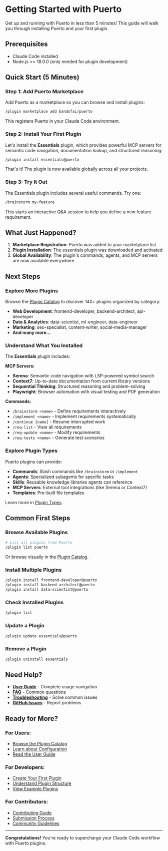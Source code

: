 # Getting Started with Puerto

Get up and running with Puerto in less than 5 minutes! This guide will walk you through installing Puerto and your first plugin.

## Prerequisites

- Claude Code installed
- Node.js >= 18.0.0 (only needed for plugin development)

## Quick Start (5 Minutes)

### Step 1: Add Puerto Marketplace

Add Puerto as a marketplace so you can browse and install plugins:

```bash
/plugin marketplace add bandofai/puerto
```

This registers Puerto in your Claude Code environment.

### Step 2: Install Your First Plugin

Let's install the **Essentials** plugin, which provides powerful MCP servers for semantic code navigation, documentation lookup, and structured reasoning:

```bash
/plugin install essentials@puerto
```

That's it! The plugin is now available globally across all your projects.

### Step 3: Try It Out

The Essentials plugin includes several useful commands. Try one:

```bash
/brainstorm my-feature
```

This starts an interactive Q&A session to help you define a new feature requirement.

## What Just Happened?

1. **Marketplace Registration**: Puerto was added to your marketplace list
2. **Plugin Installation**: The essentials plugin was downloaded and activated
3. **Global Availability**: The plugin's commands, agents, and MCP servers are now available everywhere

## Next Steps

### Explore More Plugins

Browse the [Plugin Catalog](plugins/by-category.md) to discover 140+ plugins organized by category:

- **Web Development**: frontend-developer, backend-architect, api-developer
- **Data & Analytics**: data-scientist, ml-engineer, data-engineer
- **Marketing**: seo-specialist, content-writer, social-media-manager
- **And many more...**


### Understand What You Installed

The **Essentials** plugin includes:

**MCP Servers:**
- **Serena**: Semantic code navigation with LSP-powered symbol search
- **Context7**: Up-to-date documentation from current library versions
- **Sequential Thinking**: Structured reasoning and problem-solving
- **Playwright**: Browser automation with visual testing and PDF generation

**Commands:**
- `/brainstorm <name>` - Define requirements interactively
- `/implement <name>` - Implement requirements systematically
- `/continue [name]` - Resume interrupted work
- `/req-list` - View all requirements
- `/req-update <name>` - Modify requirements
- `/req-tests <name>` - Generate test scenarios

### Explore Plugin Types

Puerto plugins can provide:

- **Commands**: Slash commands like `/brainstorm` or `/implement`
- **Agents**: Specialized subagents for specific tasks
- **Skills**: Reusable knowledge libraries agents can reference
- **MCP Servers**: External tool integrations (like Serena or Context7)
- **Templates**: Pre-built file templates

Learn more in [Plugin Types](architecture/plugin-types.md).

## Common First Steps

### Browse Available Plugins

```bash
# List all plugins from Puerto
/plugin list puerto
```

Or browse visually in the [Plugin Catalog](plugins/by-category.md).

### Install Multiple Plugins

```bash
/plugin install frontend-developer@puerto
/plugin install backend-architect@puerto
/plugin install data-scientist@puerto
```

### Check Installed Plugins

```bash
/plugin list
```

### Update a Plugin

```bash
/plugin update essentials@puerto
```

### Remove a Plugin

```bash
/plugin uninstall essentials
```


## Need Help?

- **[User Guide](user-guide/index.md)** - Complete usage navigation
- **[FAQ](user-guide/faq.md)** - Common questions
- **[Troubleshooting](user-guide/troubleshooting.md)** - Solve common issues
- **[GitHub Issues](https://github.com/bandofai/puerto/issues)** - Report problems

## Ready for More?

### For Users:
- [Browse the Plugin Catalog](plugins/by-category.md)
- [Learn about Configuration](user-guide/configuring-plugins.md)
- [Read the User Guide](user-guide/index.md)

### For Developers:
- [Create Your First Plugin](plugin-development/quickstart.md)
- [Understand Plugin Structure](plugin-development/plugin-structure.md)
- [View Example Plugins](examples/)

### For Contributors:
- [Contributing Guide](contributing/index.md)
- [Submission Process](contributing/submitting-plugins.md)
- [Community Guidelines](contributing/community-guidelines.md)

---

**Congratulations!** You're ready to supercharge your Claude Code workflow with Puerto plugins.
